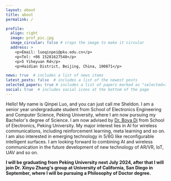 ```yaml
---
layout: about
title: about
permalink: /

profile:
  align: right
  image: prof_pic.jpg
  image_circular: false # crops the image to make it circular
  address: >
    <p>Email: luoqinpei@pku.edu.cn</p>
    <p>Tel: +86 15281627548</p>
    <p>5 Yiheyuan Rd</p>
    <p>Haidian District, Beijing, China, 100871</p>

news: true  # includes a list of news items
latest_posts: false  # includes a list of the newest posts
selected_papers: true # includes a list of papers marked as "selected={true}"
social: true  # includes social icons at the bottom of the page
---
```


Hello! My name is Qinpei Luo, and you can just call me Sheldon. I am a senior year undergraduate student from School of Electronics Engineering and Computer Science, Peking University, where I am now pursuing my Bachelor's degree of Science. I am now advised by [Dr. Boya Di](https://ele.pku.edu.cn/dzxxen/info/1023/1583.htm) from School of Electronics, Peking University. My major interest lies in AI for wireless communications, including reinforcement learning, meta learning and so on. I am also interested in emerging technology in 5/6G like reconfigurable intelligent surfaces. I am looking forward to combining AI and wireless communication in the future development of new technology of AR/VR, IoT, UAV and so on.

**I will be graduating from Peking University next July 2024, after that I will join Dr. Xinyu Zhang's group at University of California, San Diego in September, where I will be pursuing a Philosophy of Doctor degree.**

<!-- Put your address / P.O. box / other info right below your picture. You can also disable any of these elements by editing `profile` property of the YAML header of your `_pages/about.md`. Edit `_bibliography/papers.bib` and Jekyll will render your [publications page](/al-folio/publications/) automatically.

Link to your social media connections, too. This theme is set up to use [Font Awesome icons](http://fortawesome.github.io/Font-Awesome/) and [Academicons](https://jpswalsh.github.io/academicons/), like the ones below. Add your Facebook, Twitter, LinkedIn, Google Scholar, or just disable all of them. -->
